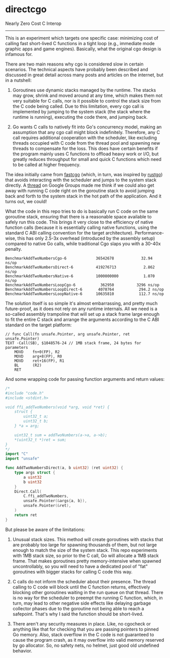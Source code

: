 # directcgo

Nearly Zero Cost C Interop

---

This is an experiment which targets one specific case: minimizing cost of calling fast short-lived C functions in a tight loop (e.g., immediate mode graphic apps and game engines). Basically, what the original cgo design is infamous for.

There are two main reasons why cgo is considered slow in certain scenarios. The technical aspects have probably been described and discussed in great detail across many posts and articles on the internet, but in a nutshell:

 1. Goroutines use dynamic stacks managed by the runtime. The stacks may grow, shrink and moved around at any time, which makes them not very suitable for C calls, nor is it possible to control the stack size from the C code being called. Due to this limitation, every cgo call is implemented by jumping to the system stack (the stack where the runtime is running), executing the code there, and jumping back.

 2. Go wants C calls to natively fit into Go's concurrency model, making an assumption that any cgo call might block indefinitely. Therefore, any C call requires additional cooperation with the scheduler, like excluding threads occupied with C code from the thread pool and spawning new threads to compensate for the loss. This does have certain benefits if the program mainly uses C functions to offload heavy work or I/O, but greatly reduces throughput for small and quick C functions which need to be called at higher frequency.

The idea initially came from [fastcgo][1] (which, in turn, was inspired by [rustgo][2]) that avoids interacting with the scheduler and jumps to the system stack directly. A [thread][3] on Google Groups made me think if we could also get away with running C code right on the goroutine stack to avoid jumping back and forth to the system stack in the hot path of the application. And it turns out, we could!

What the code in this repo tries to do is basically run C code on the same goroutine stack, ensuring that there is a reasonable space available to safely run this code. This brings it very close to the efficiency of native function calls (because it is essentially calling native functions, using the standard C ABI calling convention for the target architecture). Performance-wise, this has only 2.5-3x overhead (introduced by the assembly setup) compared to native Go calls, while traditional Cgo slaps you with a 30-40x penalty.

```
BenchmarkAddTwoNumbersCgo-6          	36542678	        32.94 ns/op
BenchmarkAddTwoNumbersDirect-6       	419276713	         2.862 ns/op
BenchmarkAddTwoNumbersNative-6       	1000000000	         1.070 ns/op
BenchmarkAddTwoNumbersLoopCgo-6      	  362950	      3296 ns/op
BenchmarkAddTwoNumbersLoopDirect-6   	 4078764	       294.2 ns/op
BenchmarkAddTwoNumbersLoopNative-6   	10635810	       112.7 ns/op
```

The solution itself is so simple it's almost embarrassing, and pretty much future-proof, as it does not rely on any runtime internals. All we need is a so-called assembly trampoline that will set up a stack frame large enough to fit the entire C stack and arrange the arguments according to the C ABI standard on the target platform:

```
// func Call(fn unsafe.Pointer, arg unsafe.Pointer, ret unsafe.Pointer)
TEXT ·Call(SB), $1048576-24 // 1MB stack frame, 24 bytes for parameters
    MOVD    fn+0(FP), R2
    MOVD    arg+8(FP), R0
    MOVD    ret+16(FP), R1
    BL      (R2)
    RET
```

And some wrapping code for passing function arguments and return values:

```go
/*
#include "code.h"
#include <stdint.h>

void ffi_addTwoNumbers(void *arg, void *ret) {
    struct { 
        uint32_t a; 
        uint32_t b;
    } *a = arg;

    uint32_t sum = addTwoNumbers(a->a, a->b);
    *(uint32_t *)ret = sum;
}
*/
import "C"
import "unsafe"

func AddTwoNumbersDirect(a, b uint32) (ret uint32) {
    type args struct {
        a uint32
        b uint32
    }
    Direct.Call(
        C.ffi_addTwoNumbers, 
        unsafe.Pointer(&args{a, b}), 
        unsafe.Pointer(&ret),
    )
    return ret
}
```

But please be aware of the limitations:

 1. Unusual stack sizes. This method will create goroutines with stacks that are probably too large for spawning thousands of them, but not large enough to match the size of the system stack. This repo experiments with 1MB stack size, so prior to the C call, Go will allocate a 1MB stack frame. That makes goroutines pretty memory-intensive when spawned uncontrollably, so you will need to have a dedicated pool of "fat" goroutines with bigger stacks for calling C code this way.

 2. C calls do not inform the scheduler about their presence. The thread calling to C code will block until the C function returns, effectively blocking other goroutines waiting in the run queue on that thread. There is no way for the scheduler to preempt the running C function, which, in turn, may lead to other negative side effects like delaying garbage collector phases due to the goroutine not being able to reach a safepoint. That's why I said the function should be short-lived.

 3. There aren't any security measures in place. Like, no cgocheck or anything like that for checking that you are passing pointers to pinned Go memory. Also, stack overflow in the C code is not guaranteed to cause the program crash, as it may overflow into valid memory reserved by go allocator. So, no safety nets, no helmet, just good old undefined behavior. 

[1]: https://github.com/petermattis/fastcgo
[2]: https://words.filippo.io/rustgo/
[3]: https://groups.google.com/g/golang-nuts/c/_YrvM8OO6QY